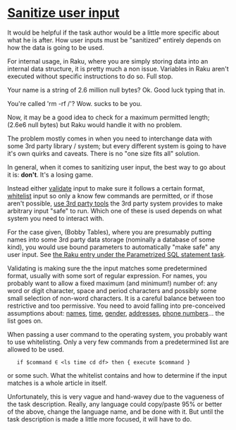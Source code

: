 [1]: https://rosettacode.org/wiki/Sanitize_user_input

# [Sanitize user input][1]

It would be helpful if the task author would be a little more specific about what he is after. How user inputs must be "sanitized" entirely depends on how the data is going to be used.



For internal usage, in Raku, where you are simply storing data into an internal data structure, it is pretty much a non issue. Variables in Raku aren't executed without specific instructions to do so. Full stop.



Your name is a string of 2.6 million null bytes? Ok. Good luck typing that in.



You're called 'rm -rf /'? Wow. sucks to be you.



Now, it may be a good idea to check for a maximum permitted length; (2.6e6 null bytes) but Raku would handle it with no problem.



The problem mostly comes in when you need to interchange data with some 3rd party library / system; but every different system is going to have it's own quirks and caveats. There is no "one size fits all" solution.



In general, when it comes to sanitizing user input, the best way to go about it is: **don't**. It's a losing game.



Instead either <u>validate</u> input to make sure it follows a certain format, <u>whitelist</u> input so only a know few commands are permitted, or if those aren't possible, <u>use 3rd party tools</u> the 3rd party system provides to make arbitrary input "safe" to run. Which one of these is used depends on what system you need to interact with.



For the case given, (Bobby Tables), where you are presumably putting names into some 3rd party data storage (nominally a database of some kind), you would use bound parameters to automatically "make safe" any user input. See [the Raku entry under the Parametrized SQL statement task](https://rosettacode.org/wiki/Parametrized_SQL_statement#Raku).



Validating is making sure the the input matches some predetermined format, usually with some sort of regular expression. For names, you probably want to allow a fixed maximum (and minimum!) number of: any word or digit character, space and period characters and possibly some small selection of non-word characters. It is a careful balance between too restrictive and too permissive. You need to avoid falling into pre-conceived assumptions about:
[names](https://www.kalzumeus.com/2010/06/17/falsehoods-programmers-believe-about-names/), [time](https://infiniteundo.com/post/25326999628/falsehoods-programmers-believe-about-time), [gender](https://medium.com/gender-2-0/falsehoods-programmers-believe-about-gender-f9a3512b4c9c), [addresses](https://www.mjt.me.uk/posts/falsehoods-programmers-believe-about-addresses/), [phone numbers](https://github.com/google/libphonenumber/blob/master/FALSEHOODS.md)... the list goes on.



When passing a user command to the operating system, you probably want to use whitelisting. Only a very few commands from a predetermined list are allowed to be used.


```
   if $command ∈ <ls time cd df> then { execute $command }
```


or some such. What the whitelist contains and how to determine if the input matches is a whole article in itself.



Unfortunately, this is very vague and hand-wavey due to the vagueness of the task description. Really, any language could copy/paste 95% or better of the above, change the language name, and be done with it. But until the task description is made a little more focused, it will have to do.
